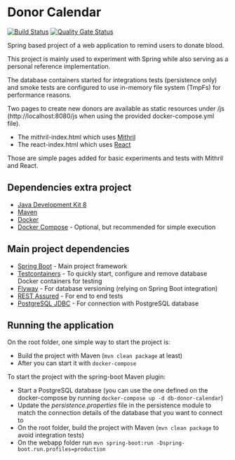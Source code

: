 # Donor Calendar

[![Build Status](https://travis-ci.org/taizel/donor-calendar.svg?branch=master)](https://travis-ci.org/taizel/donor-calendar)
[![Quality Gate Status](https://sonarcloud.io/api/project_badges/measure?project=donor-calendar&metric=alert_status)](https://sonarcloud.io/dashboard?id=donor-calendar)

Spring based project of a web application to remind users to donate blood.

This project is mainly used to experiment with Spring while also serving as a personal reference implementation.

The database containers started for integrations tests (persistence only) and smoke tests are configured to use in-memory file system (TmpFs) for performance reasons.

Two pages to create new donors are available as static resources under /js (http://localhost:8080/js when using the provided docker-compose.yml file).
- The mithril-index.html which uses [Mithril](https://mithril.js.org/) 
- The react-index.html which uses [React](https://reactjs.org/)

Those are simple pages added for basic experiments and tests with Mithril and React.

## Dependencies extra project
- [Java Development Kit 8](https://openjdk.java.net/projects/jdk8) 
- [Maven](https://maven.apache.org)
- [Docker](https://www.docker.com)
- [Docker Compose](https://github.com/docker/compose) - Optional, but recommended for simple execution

## Main project dependencies
- [Spring Boot](https://spring.io/projects/spring-boot) - Main project framework
- [Testcontainers](https://www.testcontainers.org) - To quickly start, configure and remove database Docker containers for testing
- [Flyway](https://flywaydb.org/documentation/plugins/springboot) - For database versioning (relying on Spring Boot integration)
- [REST Assured](http://rest-assured.io) - For end to end tests
- [PostgreSQL JDBC](https://jdbc.postgresql.org/) - For connection with PostgreSQL database

## Running the application
On the root folder, one simple way to start the project is:
- Build the project with Maven (`mvn clean package` at least)
- After you can start it with `docker-compose`

To start the project with the spring-boot Maven plugin:
- Start a PostgreSQL database (you can use the one defined on the docker-compose by running `docker-compose up -d db-donor-calendar`)
- Update the _persistence.properties_ file in the persistence module to match the connection details of the database that you want to connect to
- On the root folder, build the project with Maven (`mvn clean package` to avoid integration tests)
- On the webapp folder run `mvn spring-boot:run -Dspring-boot.run.profiles=production`